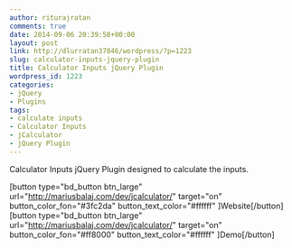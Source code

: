 ```yaml
---
author: riturajratan
comments: true
date: 2014-09-06 20:39:58+00:00
layout: post
link: http://dlurratan37846/wordpress/?p=1223
slug: calculator-inputs-jquery-plugin
title: Calculator Inputs jQuery Plugin
wordpress_id: 1223
categories:
- jQuery
- Plugins
tags:
- calculate inputs
- Calculator Inputs
- jCalculator
- jQuery Plugin
---
```


Calculator Inputs jQuery Plugin designed to calculate the inputs.

[button type="bd_button btn_large" url="http://mariusbalaj.com/dev/jcalculator/" target="on" button_color_fon="#3fc2da" button_text_color="#ffffff" ]Website[/button] [button type="bd_button btn_large" url="http://mariusbalaj.com/dev/jcalculator/" target="on" button_color_fon="#ff8000" button_text_color="#ffffff" ]Demo[/button]
